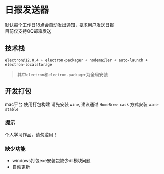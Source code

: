 # 日报发送器
默认每个工作日18点会自动发出通知，要求用户发送日报<br>
目前仅支持QQ邮箱发送<br>

## 技术栈
`electron@12.0.4 + electron-packager + nodemailer + auto-launch + electron-localstorage`
> 其中`electron`和`electron-packager`为全局安装

## 开发打包
mac平台 使用打包构建 请先安装 `wine`, 建议通过 `HomeBrew cask` 方式安装 `wine-stable`

### 提示
个人学习作品，请勿滥用！

### 缺少功能
- windows打包exe安装包缺少dll模块问题
- 自动更新